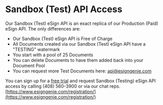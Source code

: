 
# Sandbox (Test) API Access

Our Sandbox (Test) eSign API is an exact replica of our Production (Paid) eSign API. The only differences are:

- Our Sandbox (Test) eSign API is Free of Charge
- All Documents created via our Sandbox (Test) eSign API have a "TESTING" watermark
- You start with a pool of 25 Documents
- You can delete Documents to have them added back into your Document Pool
- You can request more Test Documents here: api@esigngenie.com

You can sign up for a [free trial](https://www.esigngenie.com/registration/) and request Sandbox (Testing) eSign API access by calling (408) 560-3900 or via our chat reps.
[https://www.esigngenie.com/registration/](https://www.esigngenie.com/registration/)